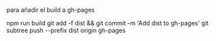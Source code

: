 para añadir el build a gh-pages

npm run build
git add -f dist && git commit -m 'Add dist to gh-pages'
git subtree push --prefix dist origin gh-pages